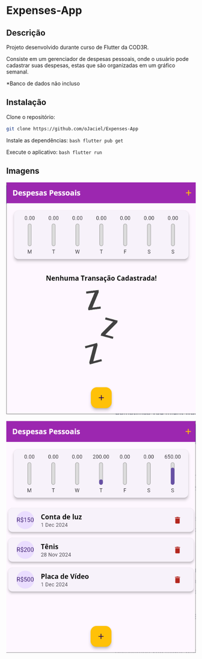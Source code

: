 # Expenses-App

## Descrição

Projeto desenvolvido durante curso de Flutter da COD3R.

Consiste em um gerenciador de despesas pessoais, onde o usuário pode cadastrar suas despesas, estas que são organizadas em um gráfico semanal.

*Banco de dados não incluso

## Instalação

Clone o repositório:
   ```bash
   git clone https://github.com/oJaciel/Expenses-App
   ```
Instale as dependências:
    ```bash
    flutter pub get
    ```

Execute o aplicativo:
    ```bash
    flutter run
    ```

## Imagens

![Alt text](assets/images/screenshot1.png)

![Alt text](assets/images/screenshot2.png)